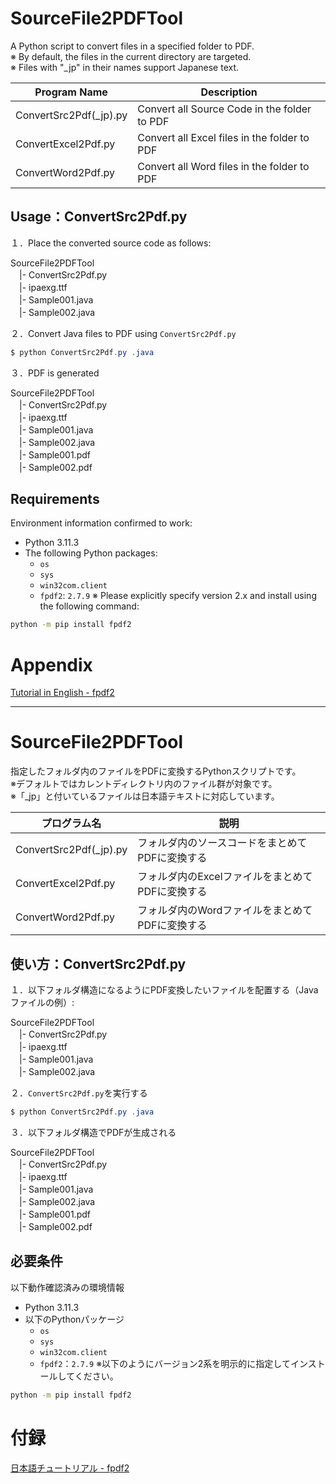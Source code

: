 # SourceFile2PDFTool  
A Python script to convert files in a specified folder to PDF.  
※ By default, the files in the current directory are targeted.   
※ Files with "_jp" in their names support Japanese text.  

| Program Name           | Description                                           |
|------------------------|-------------------------------------------------------|
| ConvertSrc2Pdf(_jp).py      | Convert all Source Code in the folder to PDF          |
| ConvertExcel2Pdf.py    | Convert all Excel files in the folder to PDF          |
| ConvertWord2Pdf.py     | Convert all Word files in the folder to PDF           |

## Usage：ConvertSrc2Pdf.py  
１．Place the converted source code as follows:  

SourceFile2PDFTool  
　|- ConvertSrc2Pdf.py  
　|- ipaexg.ttf  
　|- Sample001.java  
　|- Sample002.java  

２．Convert Java files to PDF using ```ConvertSrc2Pdf.py```  

```powershell
$ python ConvertSrc2Pdf.py .java
```

３．PDF is generated

SourceFile2PDFTool  
　|- ConvertSrc2Pdf.py  
　|- ipaexg.ttf  
　|- Sample001.java  
　|- Sample002.java  
　|- Sample001.pdf  
　|- Sample002.pdf  

## Requirements  
Environment information confirmed to work:  
- Python 3.11.3
- The following Python packages:
  - `os`
  - `sys`  
  - `win32com.client`
  - `fpdf2`: `2.7.9`
※ Please explicitly specify version 2.x and install using the following command:
```bash
python -m pip install fpdf2    
```

# Appendix
[Tutorial in English - fpdf2](https://py-pdf.github.io/fpdf2/Tutorial.html)

---

# SourceFile2PDFTool  
指定したフォルダ内のファイルをPDFに変換するPythonスクリプトです。  
※デフォルトではカレントディレクトリ内のファイル群が対象です。  
※「_jp」と付いているファイルは日本語テキストに対応しています。  

|プログラム名|説明|
|---|---|
|ConvertSrc2Pdf(_jp).py      | フォルダ内のソースコードをまとめてPDFに変換する|
|ConvertExcel2Pdf.py|フォルダ内のExcelファイルをまとめてPDFに変換する|
|ConvertWord2Pdf.py|フォルダ内のWordファイルをまとめてPDFに変換する|
  
## 使い方：ConvertSrc2Pdf.py  
１．以下フォルダ構造になるようにPDF変換したいファイルを配置する（Javaファイルの例）:  

SourceFile2PDFTool  
　|- ConvertSrc2Pdf.py  
　|- ipaexg.ttf  
　|- Sample001.java  
　|- Sample002.java  

２．```ConvertSrc2Pdf.py```を実行する  

```powershell
$ python ConvertSrc2Pdf.py .java
```

３．以下フォルダ構造でPDFが生成される  

SourceFile2PDFTool  
　|- ConvertSrc2Pdf.py  
　|- ipaexg.ttf  
　|- Sample001.java  
　|- Sample002.java  
　|- Sample001.pdf  
　|- Sample002.pdf  

## 必要条件  
以下動作確認済みの環境情報  
- Python 3.11.3
- 以下のPythonパッケージ
  - `os`
  - `sys`
  - `win32com.client`
  - `fpdf2`：`2.7.9`
※以下のようにバージョン2系を明示的に指定してインストールしてください。
```bash
python -m pip install fpdf2    
```

# 付録  
[日本語チュートリアル - fpdf2](https://py-pdf.github.io/fpdf2/Tutorial-ja.html)
